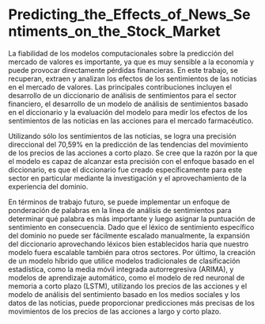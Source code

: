 # Predicting_the_Effects_of_News_Sentiments_on_the_Stock_Market

La fiabilidad de los modelos computacionales sobre la predicción del mercado de valores es importante, ya que es muy sensible a la economía y puede provocar directamente pérdidas financieras. En este trabajo, se recuperan, extraen y analizan los efectos de los sentimientos de las noticias en el mercado de valores. Las principales contribuciones incluyen el desarrollo de un diccionario de análisis de sentimientos para el sector financiero, el desarrollo de un modelo de análisis de sentimientos basado en el diccionario y la evaluación del modelo para medir los efectos de los sentimientos de las noticias en las acciones para el mercado farmacéutico.

Utilizando sólo los sentimientos de las noticias, se logra una precisión direccional del 70,59% en la predicción de las tendencias del movimiento de los precios de las acciones a corto plazo. Se cree que la razón por la que el modelo es capaz de alcanzar esta precisión con el enfoque basado en el diccionario, es que el diccionario fue creado específicamente para este sector en particular mediante la investigación y el aprovechamiento de la experiencia del dominio.

En términos de trabajo futuro, se puede implementar un enfoque de ponderación de palabras en la línea de análisis de sentimientos para determinar qué palabra es más importante y luego asignar la puntuación de sentimiento en consecuencia. Dado que el léxico de sentimiento específico del dominio no puede ser fácilmente escalado manualmente, la expansión del diccionario aprovechando léxicos bien establecidos haría que nuestro modelo fuera escalable también para otros sectores. Por último, la creación de un modelo híbrido que utilice modelos tradicionales de clasificación estadística, como la media móvil integrada autorregresiva (ARIMA), y modelos de aprendizaje automático, como el modelo de red neuronal de memoria a corto plazo (LSTM), utilizando los precios de las acciones y el modelo de análisis del sentimiento basado en los medios sociales y los datos de las noticias, puede proporcionar predicciones más precisas de los movimientos de los precios de las acciones a largo y corto plazo.
